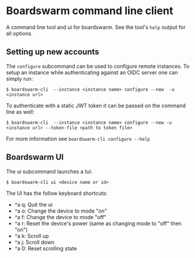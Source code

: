# Boardswarm command line client

A command line tool and ui for boardswarm. See the tool's `help` output for
all options.

## Setting up new accounts

The `configure` subcommand can be used to configure remote instances. To setup
an instance while authenticating against an OIDC server one can simply run:
```
$ boardswarm-cli  --instance <instance name> configure --new  -u <instance url>
```

To authenticate with a static JWT token it can be passed on the command line as
well:
```
$ boardswarm-cli  --instance <instance name> configure --new -u <instance url> --token-file <path to token file>
```

For more information see `boardswarm-cli configure --help`

## Boardswarm UI

The ui subcommand launches a tui:
```
$ boardswarm-cli ui <device name or id>
```

The UI has the follow keyboard shortcuts:
* ^a q: Quit the ui
* ^a o: Change the device to mode "on"
* ^a f: Change the device to mode "off"
* ^a r: Reset the device's power (same as changing mode to "off" then "on")
* ^a k: Scroll up
* ^a j: Scroll down
* ^a 0: Reset scrolling state
